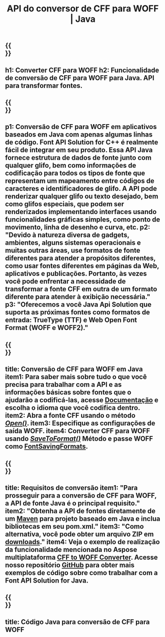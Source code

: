 ﻿---
translation: true
template: /_templates/conversion-child-java.md
title: API do conversor de CFF para WOFF | Java
description: Converta CFF para WOFF usando a API Java no Windows e Linux. Integre essa funcionalidade nativa de conversão de fonte CFF para WOFF em sua própria solução.
keywords: cff para woff java api, solução cff2woff java, cff para woff java
url: /java/conversion/cff-to-woff/
family: font
platformtag: java
feature: conversion
otherformats: TTF WOFF2
---

{{<section banner>}}
---
h1: Converter CFF para WOFF
h2: Funcionalidade de conversão de CFF para WOFF para Java. API para transformar fontes.
---

{{<section overview>}}
---
p1: Conversão de CFF para WOFF em aplicativos baseados em Java com apenas algumas linhas de código. Font API Solution for С++ é realmente fácil de integrar em seu produto. Essa API Java fornece estrutura de dados de fonte junto com qualquer glifo, bem como informações de codificação para todos os tipos de fonte que representam um mapeamento entre códigos de caracteres e identificadores de glifo. A API pode renderizar qualquer glifo ou texto desejado, bem como glifos especiais, que podem ser renderizados implementando interfaces usando funcionalidades gráficas simples, como ponto de movimento, linha de desenho e curva, etc.
p2: "Devido à natureza diversa de gadgets, ambientes, alguns sistemas operacionais e muitas outras áreas, use formatos de fonte diferentes para atender a propósitos diferentes, como usar fontes diferentes em páginas da Web, aplicativos e publicações. Portanto, às vezes você pode enfrentar a necessidade de transformar a fonte CFF em outra de um formato diferente para atender à exibição necessária."
p3: "Oferecemos a você Java Api Solution que suporta as próximas fontes como formatos de entrada: TrueType (TTF) e Web Open Font Format (WOFF e WOFF2)."
---

{{<section feature1>}}
---
title: Conversão de CFF para WOFF em Java
item1: Para saber mais sobre tudo o que você precisa para trabalhar com a API e as informações básicas sobre fontes que o ajudarão a codificá-las, acesse [Documentação](https://docs.aspose.com/font/) e escolha o idioma que você codifica dentro.
item2: Abra a fonte CFF usando o método [*Open()*](https://reference.aspose.com/font/java/com.aspose.font/Font#open-com.aspose.font.FontDefinition-).
item3: Especifique as configurações de saída WOFF.
item4: Converter CFF para WOFF usando [*SaveToFormat()*](https://reference.aspose.com/font/java/com.aspose.font/Font#saveToFormat-java.io.OutputStream-com.aspose.font.FontSavingFormats-)   Método e passe WOFF como [FontSavingFormats](https://reference.aspose.com/font/java/com.aspose.font/FontSavingFormats).
---

{{<section feature2>}}
---
title: Requisitos de conversão
item1: "Para prosseguir para a conversão de CFF para WOFF, a API de fonte Java é o principal requisito."
item2: "Obtenha a API de fontes diretamente de um [Maven](https://repository.aspose.com/webapp/#/artifacts/browse/tree/General/repo/com/aspose/aspose-font) para projeto baseado em Java e inclua bibliotecas em seu pom.xml."
item3: "Como alternativa, você pode obter um arquivo ZIP em [downloads](https://downloads.aspose.com/font/java)."
item4: Veja o exemplo de realização da funcionalidade mencionada no Aspose multiplataforma [CFF to WOFF Converter](https://products.aspose.app/font/conversion/cff-to-woff). Acesse nosso repositório [GitHub](https://github.com/aspose-font/Aspose.Font-Documentation/tree/master/java-examples) para obter mais exemplos de código sobre como trabalhar com a Font API Solution for Java.
---

{{<section codeexample>}}
---
title: Código Java para conversão de CFF para WOFF
---
